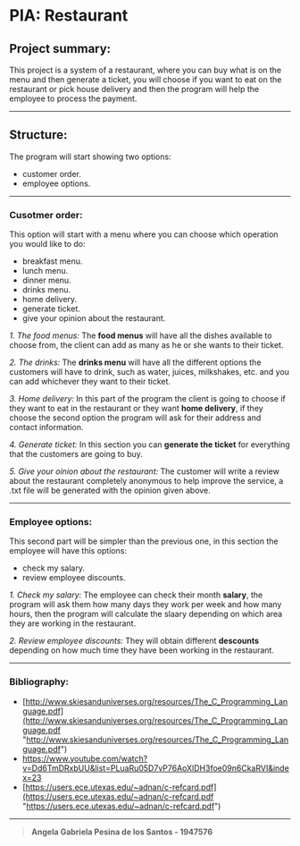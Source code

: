 # PIA: Restaurant 

## Project summary:

This project is a system of a restaurant, where you can buy what is on the menu and then generate a ticket, you will choose if you want to eat on the restaurant or pick house delivery and then the program will help the employee to process the payment.

------------
## Structure:
The program will start showing two options:
- customer order.
- employee options.


------------



### Cusotmer order: 
This option will start with a menu where you can choose which operation you would like to do:
- breakfast menu.
- lunch menu.
- dinner menu.
- drinks menu.
- home delivery.
- generate ticket.
- give your opinion about the restaurant.




*1. The food menus:* 
 The **food menus** will have all the dishes available to choose from, the client can add as many as he or she wants to their ticket.

*2. The drinks:*
 The **drinks menu** will have all the different options the customers will have to drink, such as water, juices, milkshakes, etc. and  you can add  whichever they want to their ticket. 
 
 *3. Home delivery:*
 In this part of the program the client is going to choose if they want to eat in the restaurant or they want **home delivery**, if they choose the second option the program will ask for their address and contact information. 

*4. Generate ticket:*
 In this section you can **generate the ticket** for everything that the customers are going to buy.

*5. Give your oinion about the restaurant:*
The customer will write a review about the restaurant completely anonymous to help improve the service, a .txt file will be generated with the opinion given above.




------------
### Employee options:
This second part will be simpler than the previous one, in this section the employee will have this options:
- check my salary.
- review employee discounts.

*1. Check my salary:*
 The employee can check their month **salary**, the program will ask them how many days they work per week and how many hours, then the program will calculate the slaary depending on which area they are working in the restaurant.

*2. Review employee discounts:*
 They will obtain different **descounts** depending on how much time they have been working in the restaurant. 

------------
### Bibliography:
- [http://www.skiesanduniverses.org/resources/The_C_Programming_Language.pdf](http://www.skiesanduniverses.org/resources/The_C_Programming_Language.pdf "http://www.skiesanduniverses.org/resources/The_C_Programming_Language.pdf")
- https://www.youtube.com/watch?v=Dd6TmDRxbUU&list=PLuaRu05D7vP76AoXlDH3foe09n6CkaRVI&index=23
- [https://users.ece.utexas.edu/~adnan/c-refcard.pdf](https://users.ece.utexas.edu/~adnan/c-refcard.pdf "https://users.ece.utexas.edu/~adnan/c-refcard.pdf")

------------
> **Angela Gabriela Pesina de los Santos - 1947576**

